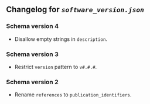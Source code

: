 ## Changelog for *`software_version.json`*

### Schema version 4

* Disallow empty strings in `description`.

### Schema version 3

* Restrict `version` pattern to `v#.#.#`.

### Schema version 2

* Rename `references` to `publication_identifiers`.
